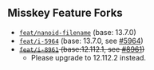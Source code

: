 ## Misskey Feature Forks

* [`feat/nanoid-filename`](https://github.com/outloudvi/misskey/tree/feat/nanoid-filename) (base: 13.7.0)
* [`feat/i-5964`](https://github.com/outloudvi/misskey/tree/feat/i-5964) (base: 13.7.0, see [#5964](https://github.com/misskey-dev/misskey/issues/5964))
* ~~[`feat/i-8961`](https://github.com/outloudvi/misskey/tree/feat/i-8961) (base:12.112.1, see [#8961](https://github.com/misskey-dev/misskey/issues/8961))~~
  * Please upgrade to 12.112.2 instead.
